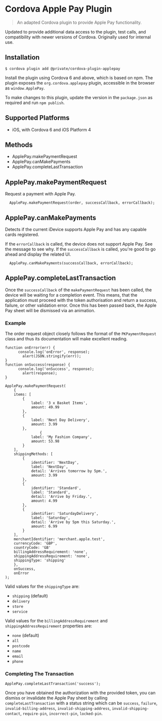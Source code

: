 # Cordova Apple Pay Plugin
> An adapted Cordova plugin to provide Apple Pay functionality.

Updated to provide additional data access to the plugin, test calls, and compatibility
with newer versions of Cordova.  Originally used for internal use.

## Installation
```
$ cordova plugin add @private/cordova-plugin-applepay
```

Install the plugin using Cordova 6 and above, which is based on npm. The plugin exposes the `org.cordova.applepay` plugin, accessible in the browser as `window.ApplePay`.

To make changes to this plugin, update the version in the `package.json` as required and run `npm publish`.

## Supported Platforms

- iOS, with Cordova 6 and iOS Platform 4

## Methods

- ApplePay.makePaymentRequest
- ApplePay.canMakePayments
- ApplePay.completeLastTransaction

## ApplePay.makePaymentRequest
Request a payment with Apple Pay.

```
  ApplePay.makePaymentRequest(order, successCallback, errorCallback);
```

## ApplePay.canMakePayments
Detects if the current iDevice supports Apple Pay and has any capable cards registered.

If the `errorCallback` is called, the device does not support Apple Pay. See the message to see why.
If the `successCallback` is called, you're good to go ahead and display the related UI.

```
  ApplePay.canMakePayments(successCallback, errorCallback);
```

## ApplePay.completeLastTransaction
Once the `successCallback` of the `makePaymentRequest` has been called, the device will be waiting for a completion event.
This means, that the application must proceed with the token authorisation and return a success, failure, or other validation error. Once this has been passed back, the Apple Pay sheet will be dismissed via an animation.

### Example

The order request object closely follows the format of the `PKPaymentRequest` class and thus its documentation will make excellent reading.

```
function onError(err) {
	  console.log('onError', response);
		alert(JSON.stringify(err));
}
function onSuccess(response) {
	  console.log('onSuccess', response);
		alert(response);
}

ApplePay.makePaymentRequest(
	{
    items: [
        {
            label: '3 x Basket Items',
            amount: 49.99
        },
        {
            label: 'Next Day Delivery',
            amount: 3.99
        },
				{
            label: 'My Fashion Company',
            amount: 53.98
        }
    ],
    shippingMethods: [
        {
            identifier: 'NextDay',
            label: 'NextDay',
            detail: 'Arrives tomorrow by 5pm.',
            amount: 3.99
        },
        {
            identifier: 'Standard',
            label: 'Standard',
            detail: 'Arrive by Friday.',
            amount: 4.99
        },
        {
            identifier: 'SaturdayDelivery',
            label: 'Saturday',
            detail: 'Arrive by 5pm this Saturday.',
            amount: 6.99
        }
    ],
    merchantIdentifier: 'merchant.apple.test',
    currencyCode: 'GBP',
    countryCode: 'GB'
    billingAddressRequirement: 'none',
    shippingAddressRequirement: 'none',
    shippingType: 'shipping'
	},
	onSuccess,
	onError
);
```

Valid values for the `shippingType` are:

 * `shipping` (default)
 * `delivery`
 * `store`
 * `service`

Valid values for the `billingAddressRequirement` and `shippingAddressRequirement` properties are:

 * `none` (default)
 * `all`
 * `postcode`
 * `name`
 * `email`
 * `phone`

### Completing The Transaction
```
ApplePay.completeLastTransaction('success');
```

Once you have obtained the authorization with the provided token, you can dismiss or invalidate the Apple Pay sheet by calling `completeLastTransaction` with a status string which can be `success`, `failure`, `invalid-billing-address`, `invalid-shipping-address`, `invalid-shipping-contact`, `require-pin`, `incorrect-pin`, `locked-pin`.
